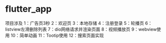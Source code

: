 # flutter_app

项目涉及  1：广告页3秒
         2：欢迎页
         3：本地存储
         4：注册登录
         5：轮播页
         6：listview左滑删除列表
         7：dio网络请求并渲染页面
         8：视频播放页
         9：webview使用
         10：简单动画
         11：Tootip使用
         12：搜索页面实现
